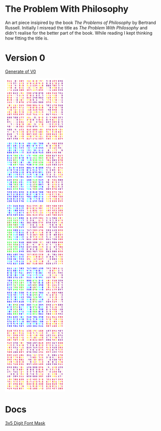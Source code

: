 # The Problem With Philosophy
An art piece insipired by the book *The Problems of Philosophy* by Bertrand Russell. Initially I misread the title as *The Problem With Philosophy* and didn't realise for the better part of the book. While reading I kept thinking how fitting the title is.


# Version 0
[Generate of V0](https://rawgit.com/cvrabie/the-problem-with-philosophy/v0/index.html)

![Art Version 0](sample/art_v0.png?raw=true "Art Version 0")

# Docs
[3x5 Digit Font Mask](https://rawgit.com/cvrabie/the-problem-with-philosophy/v0/doc_font_3x5.html)
